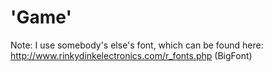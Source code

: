 # 'Game'
Note: I use somebody's else's font, which can be found here: http://www.rinkydinkelectronics.com/r_fonts.php (BigFont)
